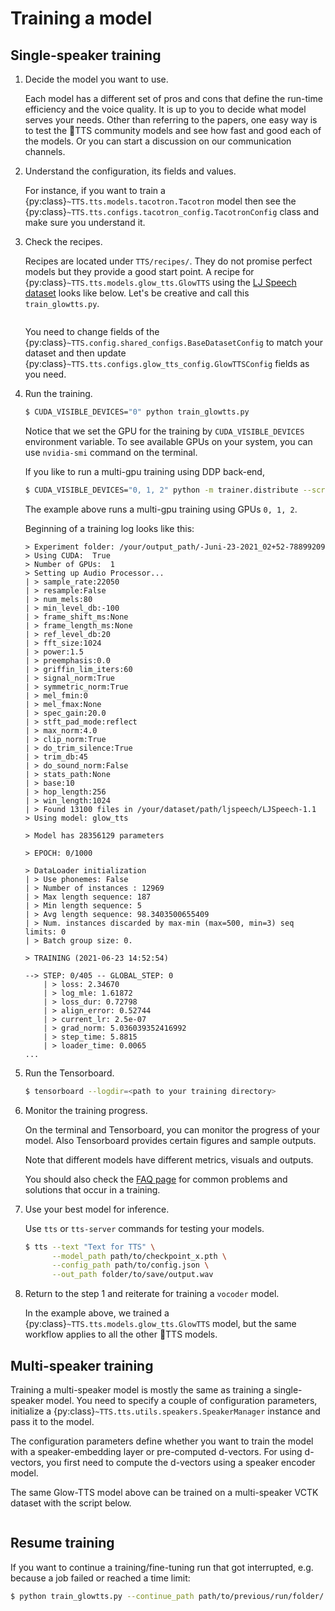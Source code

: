 # Training a model

## Single-speaker training

1. Decide the model you want to use.

    Each model has a different set of pros and cons that define the run-time efficiency and the voice quality. It is up to you to decide what model serves your needs. Other than referring to the papers, one easy way is to test the 🐸TTS
    community models and see how fast and good each of the models. Or you can start a discussion on our communication channels.

2. Understand the configuration, its fields and values.

    For instance, if you want to train a
    {py:class}`~TTS.tts.models.tacotron.Tacotron` model then see the
    {py:class}`~TTS.tts.configs.tacotron_config.TacotronConfig` class and make sure you understand it.

3. Check the recipes.

    Recipes are located under `TTS/recipes/`. They do not promise perfect models
    but they provide a good start point. A recipe for
    {py:class}`~TTS.tts.models.glow_tts.GlowTTS` using the [LJ Speech
    dataset](https://keithito.com/LJ-Speech-Dataset/) looks like below. Let's be
    creative and call this `train_glowtts.py`.

    ```{literalinclude} ../../../recipes/ljspeech/glow_tts/train_glowtts.py
    ```

    You need to change fields of the
    {py:class}`~TTS.config.shared_configs.BaseDatasetConfig` to match your
    dataset and then update
    {py:class}`~TTS.tts.configs.glow_tts_config.GlowTTSConfig` fields as you
    need.

 4. Run the training.

    ```bash
    $ CUDA_VISIBLE_DEVICES="0" python train_glowtts.py
    ```

    Notice that we set the GPU for the training by `CUDA_VISIBLE_DEVICES` environment variable.
    To see available GPUs on your system, you can use `nvidia-smi` command on the terminal.

    If you like to run a multi-gpu training using DDP back-end,

    ```bash
    $ CUDA_VISIBLE_DEVICES="0, 1, 2" python -m trainer.distribute --script <path_to_your_script>/train_glowtts.py
    ```

    The example above runs a multi-gpu training using GPUs `0, 1, 2`.

    Beginning of a training log looks like this:

    ```console
    > Experiment folder: /your/output_path/-Juni-23-2021_02+52-78899209
    > Using CUDA:  True
    > Number of GPUs:  1
    > Setting up Audio Processor...
    | > sample_rate:22050
    | > resample:False
    | > num_mels:80
    | > min_level_db:-100
    | > frame_shift_ms:None
    | > frame_length_ms:None
    | > ref_level_db:20
    | > fft_size:1024
    | > power:1.5
    | > preemphasis:0.0
    | > griffin_lim_iters:60
    | > signal_norm:True
    | > symmetric_norm:True
    | > mel_fmin:0
    | > mel_fmax:None
    | > spec_gain:20.0
    | > stft_pad_mode:reflect
    | > max_norm:4.0
    | > clip_norm:True
    | > do_trim_silence:True
    | > trim_db:45
    | > do_sound_norm:False
    | > stats_path:None
    | > base:10
    | > hop_length:256
    | > win_length:1024
    | > Found 13100 files in /your/dataset/path/ljspeech/LJSpeech-1.1
    > Using model: glow_tts

    > Model has 28356129 parameters

    > EPOCH: 0/1000

    > DataLoader initialization
    | > Use phonemes: False
    | > Number of instances : 12969
    | > Max length sequence: 187
    | > Min length sequence: 5
    | > Avg length sequence: 98.3403500655409
    | > Num. instances discarded by max-min (max=500, min=3) seq limits: 0
    | > Batch group size: 0.

    > TRAINING (2021-06-23 14:52:54)

    --> STEP: 0/405 -- GLOBAL_STEP: 0
        | > loss: 2.34670
        | > log_mle: 1.61872
        | > loss_dur: 0.72798
        | > align_error: 0.52744
        | > current_lr: 2.5e-07
        | > grad_norm: 5.036039352416992
        | > step_time: 5.8815
        | > loader_time: 0.0065
    ...
    ```

5. Run the Tensorboard.

    ```bash
    $ tensorboard --logdir=<path to your training directory>
    ```

6. Monitor the training progress.

    On the terminal and Tensorboard, you can monitor the progress of your model. Also Tensorboard provides certain figures and sample outputs.

    Note that different models have different metrics, visuals and outputs.

    You should also check the [FAQ page](../faq.md) for common problems and solutions
    that occur in a training.

7. Use your best model for inference.

    Use `tts` or `tts-server` commands for testing your models.

    ```bash
    $ tts --text "Text for TTS" \
          --model_path path/to/checkpoint_x.pth \
          --config_path path/to/config.json \
          --out_path folder/to/save/output.wav
    ```

8. Return to the step 1 and reiterate for training a `vocoder` model.

    In the example above, we trained a
    {py:class}`~TTS.tts.models.glow_tts.GlowTTS` model, but the same workflow
    applies to all the other 🐸TTS models.


## Multi-speaker training

Training a multi-speaker model is mostly the same as training a single-speaker model.
You need to specify a couple of configuration parameters, initialize a
{py:class}`~TTS.tts.utils.speakers.SpeakerManager` instance and pass it to the model.

The configuration parameters define whether you want to train the model with a
speaker-embedding layer or pre-computed d-vectors. For using d-vectors, you
first need to compute the d-vectors using a speaker encoder model.

The same Glow-TTS model above can be trained on a multi-speaker VCTK dataset with the script below.

```{literalinclude} ../../../recipes/vctk/glow_tts/train_glow_tts.py
```

## Resume training

If you want to continue a training/fine-tuning run that got interrupted, e.g.
because a job failed or reached a time limit:

```bash
$ python train_glowtts.py --continue_path path/to/previous/run/folder/
```
